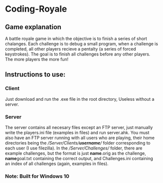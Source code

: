 # Coding-Royale
## Game explanation
A battle royale game in which the objective is to finish a series of short chalanges. Each challenge is to debug a small program, when a challenge is completed, all other players recieve a pentalty (a series of forced keystrokes). The goal is to finish all challenges before any other players. The more players the more fun!

## Instructions to use:
### Client
Just download and run the .exe file in the root directory, Useless without a server.
### Server
The server contains all necesary files except an FTP server, just manually write the players.ini file (examples in files) and run server.ahk. You must also have an FTP server running with all users who are playing, their home directories being the _/Server/Clients/**username**/_ folder corresponding to each user (I use filezilla). In the _/Server/Challenges/_ folder, there are example challenges, but the format is just **name**.orig as the challenge, **name**goal.txt containing the correct output, and Challenges.ini containing an index of all challenges (again, examples in files).

### Note: Built for Windows 10

